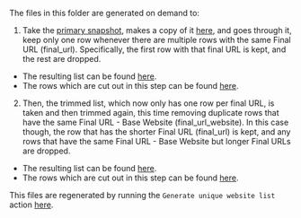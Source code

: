 The files in this folder are generated on demand to:


1) Take the [primary snapshot](https://api.gsa.gov/technology/site-scanning/data/weekly-snapshot.csv), makes a copy of it [here](https://github.com/GSA/site-scanning-analysis/blob/main/unique_website_list/results/initial_dataset.csv), and goes through it, keep only one row whenever there are multiple rows with the same Final URL (final_url).  Specifically, the first row with that final URL is kept, and the rest are dropped.  
  * The resulting list can be found [here](https://github.com/GSA/site-scanning-analysis/blob/main/unique_website_list/results/weekly-snapshot-unique-final-urls.csv).  
  * The rows which are cut out in this step can be found [here](https://github.com/GSA/site-scanning-analysis/blob/main/unique_website_list/results/removed-final-urls.csv).  

2) Then, the trimmed list, which now only has one row per final URL, is taken and then trimmed again, this time removing duplicate rows that have the same Final URL - Base Website (final_url_website).  In this case though, the row that has the shorter Final URL (final_url) is kept, and any rows that have the same Final URL - Base Website but longer Final URLs are dropped.  
  * The resulting list can be found [here](https://github.com/GSA/site-scanning-analysis/blob/main/unique_website_list/results/weekly-snapshot-unique-final-websites.csv).  
  * The rows which are cut out in this step can be found [here](https://github.com/GSA/site-scanning-analysis/blob/main/unique_website_list/results/removed-final-url-websites.csv).  

This files are regenerated by running the `Generate unique website list` action [here](https://github.com/GSA/site-scanning-analysis/actions).  
